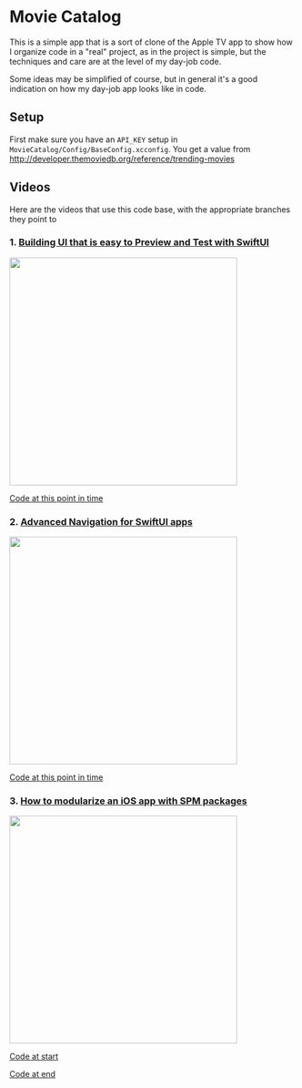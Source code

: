 # Movie Catalog

This is a simple app that is a sort of clone of the Apple TV app to show how I organize code in a "real" project, as in
the project is simple, but the techniques and care are at the level of my day-job code.

Some ideas may be simplified of course, but in general it's a good indication on how my day-job app looks like in code.

## Setup

First make sure you have an `API_KEY` setup in `MovieCatalog/Config/BaseConfig.xcconfig`.
You get a value from http://developer.themoviedb.org/reference/trending-movies

## Videos

Here are the videos that use this code base, with the appropriate branches they point to

### 1. [Building UI that is easy to Preview and Test with SwiftUI](https://www.youtube.com/watch?v=KZBr0wlS3K0)

<img src="https://i.ytimg.com/vi/KZBr0wlS3K0/maxresdefault.jpg" width="400" />

[Code at this point in time](https://github.com/fespinoza/Youtube-SampleProjects/tree/movie-catalog/full-app)

### 2. [Advanced Navigation for SwiftUI apps](https://www.youtube.com/watch?v=Z-3ETLYbhFA)

<img src="https://i.ytimg.com/vi/Z-3ETLYbhFA/maxresdefault.jpg" width="400"/>

[Code at this point in time](https://github.com/fespinoza/Youtube-SampleProjects/tree/movie-catalog-routing/00-routing-and-deep-links)

### 3. [How to modularize an iOS app with SPM packages](https://www.youtube.com/watch?v=IjoXs5aeQ70)

<img src="https://i.ytimg.com/vi/IjoXs5aeQ70/maxresdefault.jpg" width="400"/>

[Code at start](https://github.com/fespinoza/Youtube-SampleProjects/tree/movie-catalog/full-app)

[Code at end](https://github.com/fespinoza/Youtube-SampleProjects/tree/movie-catalog/modularize-into-spm-packages)
